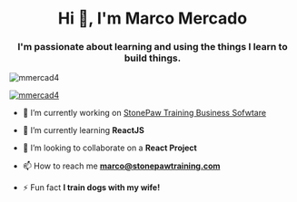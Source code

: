 <h1 align="center">Hi 👋, I'm Marco Mercado</h1>
<h3 align="center">I'm passionate about learning and using the things I learn to build things.</h3>

<p align="left"> <img src="https://komarev.com/ghpvc/?username=mmercad4&label=Profile%20views&color=0e75b6&style=flat" alt="mmercad4" /> </p>

<p align="left"> <a href="https://github.com/ryo-ma/github-profile-trophy"><img src="https://github-profile-trophy.vercel.app/?username=mmercad4" alt="mmercad4" /></a> </p>

- 🔭 I’m currently working on [StonePaw Training Business Sofwtare](StonePawTraining.com)

- 🌱 I’m currently learning **ReactJS**

- 👯 I’m looking to collaborate on a **React Project**

- 📫 How to reach me **marco@stonepawtraining.com**

- ⚡ Fun fact **I train dogs with my wife!**
